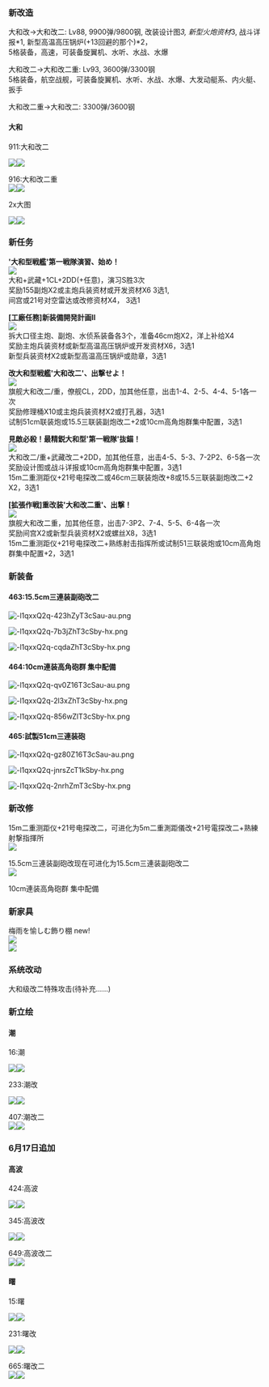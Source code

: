 <a name="6d82ca4e"></a>
### 新改造

大和改->大和改二: Lv88, 9900弹/9800钢, 改装设计图*3, 新型火炮资材*3, 战斗详报*1, 新型高温高压锅炉(+13回避的那个)*2，<br />5格装备，高速，可装备旋翼机、水听、水战、水爆

大和改二->大和改二重: Lv93, 3600弹/3300钢<br />5格装备，航空战舰，可装备旋翼机、水听、水战、水爆、大发动艇系、内火艇、扳手

大和改二重->大和改二: 3300弹/3600钢

<a name="242873e8"></a>
#### 大和

911:大和改二

![](https://img.nga.178.com/attachments/mon_202206/08/-l1qxxQ2q-beghZ19T3cS185-11f.png#crop=0&crop=0&crop=1&crop=1&id=DtB0S&originHeight=1347&originWidth=1589&originalType=binary&ratio=1&rotation=0&showTitle=false&status=done&style=none&title=)![](https://img.nga.178.com/attachments/mon_202206/08/-l1qxxQ2q-kmjmZhT3cSp5-hy.png#crop=0&crop=0&crop=1&crop=1&id=kx9OK&originHeight=646&originWidth=905&originalType=binary&ratio=1&rotation=0&showTitle=false&status=done&style=none&title=)

916:大和改二重<br />![](https://img.nga.178.com/attachments/mon_202206/08/-l1qxxQ2q-8kwnZ1aT3cS185-11f.png#crop=0&crop=0&crop=1&crop=1&id=EDe09&originHeight=1347&originWidth=1589&originalType=binary&ratio=1&rotation=0&showTitle=false&status=done&style=none&title=)![](https://img.nga.178.com/attachments/mon_202206/08/-l1qxxQ2q-hia0ZhT3cSp5-hy.png#crop=0&crop=0&crop=1&crop=1&id=Hmrd7&originHeight=646&originWidth=905&originalType=binary&ratio=1&rotation=0&showTitle=false&status=done&style=none&title=)

2x大图

![](https://img.nga.178.com/attachments/mon_202206/08/-l1qxxQ2q-91q5XgZ4iT3cS2ga-22u.png#crop=0&crop=0&crop=1&crop=1&id=thZCe&originHeight=2694&originWidth=3178&originalType=binary&ratio=1&rotation=0&showTitle=false&status=done&style=none&title=)![](https://img.nga.178.com/attachments/mon_202206/08/-l1qxxQ2q-hdrXhZ4mT3cS2ga-22u.png#crop=0&crop=0&crop=1&crop=1&id=qM37q&originHeight=2694&originWidth=3178&originalType=binary&ratio=1&rotation=0&showTitle=false&status=done&style=none&title=)

<a name="Hd6eH"></a>
### 新任务

**'大和型戦艦'第一戦隊演習、始め！**<br />![](https://img.nga.178.com/attachments/mon_202206/08/-4ada3Q2q-bevdZhT3cSqj-2y.png#crop=0&crop=0&crop=1&crop=1&id=LMDK6&originHeight=106&originWidth=955&originalType=binary&ratio=1&rotation=0&showTitle=false&status=done&style=none&title=)<br />大和+武藏+1CL+2DD(+任意)，演习S胜3次<br />奖励155副炮X2或主炮兵装资材或开发资材X6 3选1,<br />间宫或21号对空雷达或改修资材X4， 3选1

**[工廠任務]新装備開発計画II**<br />![](https://img.nga.178.com/attachments/mon_202206/08/-4ada3Q2q-g26aZhT3cSqi-32.png#crop=0&crop=0&crop=1&crop=1&id=hOxmv&originHeight=110&originWidth=954&originalType=binary&ratio=1&rotation=0&showTitle=false&status=done&style=none&title=)<br />拆大口径主炮、副炮、水侦系装备各3个，准备46cm炮X2，洋上补给X4<br />奖励主炮兵装资材或新型高温高压锅炉或开发资材X6，3选1<br />新型兵装资材X2或新型高温高压锅炉或勋章，3选1

**改大和型戦艦'大和改二'、出撃せよ！**<br />![](https://img.nga.178.com/attachments/mon_202206/08/-4ada3Q2q-2q8kZgT3cSqa-2s.png#crop=0&crop=0&crop=1&crop=1&id=Ias8q&originHeight=100&originWidth=946&originalType=binary&ratio=1&rotation=0&showTitle=false&status=done&style=none&title=)<br />旗舰大和改二/重，僚舰CL，2DD，加其他任意，出击1-4、2-5、4-4、5-1各一次<br />奖励修理桶X10或主炮兵装资材X2或打孔器，3选1<br />试制51cm联装炮或15.5三联装副炮改二+2或10cm高角炮群集中配置，3选1

**見敵必殺！最精鋭大和型'第一戦隊'抜錨！**<br />![](https://img.nga.178.com/attachments/mon_202206/08/-4ada3Q2q-2r8iZdT3cSom-2l.png#crop=0&crop=0&crop=1&crop=1&id=cFOSQ&originHeight=93&originWidth=886&originalType=binary&ratio=1&rotation=0&showTitle=false&status=done&style=none&title=)<br />大和改二/重+武藏改二+2DD，加其他任意，出击4-5、5-3、7-2P2、6-5各一次<br />奖励设计图或战斗详报或10cm高角炮群集中配置，3选1<br />15m二重测距仪+21号电探改二或46cm三联装炮改+8或15.5三联装副炮改二+2 X2，3选1

**[拡張作戦]重改装'大和改二重'、出撃！**<br />![](https://img.nga.178.com/attachments/mon_202206/08/-4ada3Q2q-1ddkZdT3cSom-2m.png#crop=0&crop=0&crop=1&crop=1&id=gNRtb&originHeight=94&originWidth=886&originalType=binary&ratio=1&rotation=0&showTitle=false&status=done&style=none&title=)<br />旗舰大和改二重，加其他任意，出击7-3P2、7-4、5-5、6-4各一次<br />奖励间宫X2或新型兵装资材X2或螺丝X8，3选1<br />15m二重测距仪+21号电探改二+熟练射击指挥所或试制51三联装炮或10cm高角炮群集中配置+2，3选1

<a name="3829a40d"></a>
### 新装备

<a name="yj5la"></a>
#### 463:15.5cm三連装副砲改二

![-l1qxxQ2q-423hZyT3cSau-au.png](https://cdn.nlark.com/yuque/0/2022/png/27826185/1659854141294-936f6a29-414f-49d5-bec5-c8eda0c17e50.png#clientId=ucf0bb8ac-16f1-4&crop=0&crop=0&crop=1&crop=1&from=drop&id=uc3a7c7dc&name=-l1qxxQ2q-423hZyT3cSau-au.png&originHeight=390&originWidth=390&originalType=binary&ratio=1&rotation=0&showTitle=false&size=343734&status=done&style=none&taskId=u42ee419a-3e1c-482a-993a-7323f1890e1&title=)

![-l1qxxQ2q-7b3jZhT3cSby-hx.png](https://cdn.nlark.com/yuque/0/2022/png/27826185/1659854145721-e0611e55-d283-4faa-a0a3-49e6d9a41508.png#clientId=ucf0bb8ac-16f1-4&crop=0&crop=0&crop=1&crop=1&from=drop&id=u4967ffab&name=-l1qxxQ2q-7b3jZhT3cSby-hx.png&originHeight=645&originWidth=430&originalType=binary&ratio=1&rotation=0&showTitle=false&size=171083&status=done&style=none&taskId=u9f24c098-ce70-4d02-881b-c372625645c&title=)

![-l1qxxQ2q-cqdaZhT3cSby-hx.png](https://cdn.nlark.com/yuque/0/2022/png/27826185/1659854150141-3a1f5ad7-3db1-4097-9b79-47d73534d07a.png#clientId=ucf0bb8ac-16f1-4&crop=0&crop=0&crop=1&crop=1&from=drop&id=u1646c5a7&name=-l1qxxQ2q-cqdaZhT3cSby-hx.png&originHeight=645&originWidth=430&originalType=binary&ratio=1&rotation=0&showTitle=false&size=175868&status=done&style=none&taskId=uc22db7b4-72a2-4a8a-8557-7adbaeecb2e&title=)

<a name="PN1vx"></a>
#### 464:10cm連装高角砲群 集中配備

![-l1qxxQ2q-qv0Z16T3cSau-au.png](https://cdn.nlark.com/yuque/0/2022/png/27826185/1659854187046-aaafa1e2-4428-4966-8ef8-59a2054d72a9.png#clientId=ucf0bb8ac-16f1-4&crop=0&crop=0&crop=1&crop=1&from=drop&id=ub958e59d&name=-l1qxxQ2q-qv0Z16T3cSau-au.png&originHeight=390&originWidth=390&originalType=binary&ratio=1&rotation=0&showTitle=false&size=431631&status=done&style=none&taskId=u4d55a2ea-4d6f-4a26-a541-bffead47755&title=)

![-l1qxxQ2q-2l3xZhT3cSby-hx.png](https://cdn.nlark.com/yuque/0/2022/png/27826185/1659854190556-1ca38519-967c-49c8-b648-fa57b675e29a.png#clientId=ucf0bb8ac-16f1-4&crop=0&crop=0&crop=1&crop=1&from=drop&id=u8e7a7e78&name=-l1qxxQ2q-2l3xZhT3cSby-hx.png&originHeight=645&originWidth=430&originalType=binary&ratio=1&rotation=0&showTitle=false&size=175063&status=done&style=none&taskId=u33fdbd5f-4b0d-4993-b52d-494ed93e22a&title=)

![-l1qxxQ2q-856wZlT3cSby-hx.png](https://cdn.nlark.com/yuque/0/2022/png/27826185/1659854193451-96eef040-e63e-4385-a0b3-c8ab2c68f1b8.png#clientId=ucf0bb8ac-16f1-4&crop=0&crop=0&crop=1&crop=1&from=drop&id=u470b86b0&name=-l1qxxQ2q-856wZlT3cSby-hx.png&originHeight=645&originWidth=430&originalType=binary&ratio=1&rotation=0&showTitle=false&size=213666&status=done&style=none&taskId=u4e9a4e07-d715-4b35-b533-d8667ae3769&title=)

<a name="BuJG6"></a>
#### 465:試製51cm三連装砲

![-l1qxxQ2q-gz80Z16T3cSau-au.png](https://cdn.nlark.com/yuque/0/2022/png/27826185/1659854205274-c51e381d-69bd-48d0-baf1-d4d7f0912ab5.png#clientId=ucf0bb8ac-16f1-4&crop=0&crop=0&crop=1&crop=1&from=drop&id=u551f16c5&name=-l1qxxQ2q-gz80Z16T3cSau-au.png&originHeight=390&originWidth=390&originalType=binary&ratio=1&rotation=0&showTitle=false&size=426676&status=done&style=none&taskId=u3b72cfe5-9122-4f5d-b464-dbb02a50bfa&title=)

![-l1qxxQ2q-jnrsZcT1kSby-hx.png](https://cdn.nlark.com/yuque/0/2022/png/27826185/1659854207832-0513ebc1-1427-4a58-8963-e114fce7579c.png#clientId=ucf0bb8ac-16f1-4&crop=0&crop=0&crop=1&crop=1&from=drop&id=ufe98a421&name=-l1qxxQ2q-jnrsZcT1kSby-hx.png&originHeight=645&originWidth=430&originalType=binary&ratio=1&rotation=0&showTitle=false&size=119998&status=done&style=none&taskId=u70e5677b-f5a6-4aa9-bd74-db31e43a8d2&title=)

![-l1qxxQ2q-2nrhZmT3cSby-hx.png](https://cdn.nlark.com/yuque/0/2022/png/27826185/1659854211764-82d2d320-d7b1-40b2-b10e-cefea3e860aa.png#clientId=ucf0bb8ac-16f1-4&crop=0&crop=0&crop=1&crop=1&from=drop&id=ubfcb2a8f&name=-l1qxxQ2q-2nrhZmT3cSby-hx.png&originHeight=645&originWidth=430&originalType=binary&ratio=1&rotation=0&showTitle=false&size=221579&status=done&style=none&taskId=u0bbcc681-a8e7-47d1-b225-1d249a4d71f&title=)

<a name="90fd5dc9"></a>
### 新改修

15m二重测距仪+21号电探改二，可进化为5m二重測距儀改+21号電探改二+熟練射撃指揮所<br />![](https://img.nga.178.com/attachments/mon_202206/08/-4ada3Q2q-75n3XcZ3eT3cSx2-jh.png#crop=0&crop=0&crop=1&crop=1&id=GvFIR&originHeight=701&originWidth=1190&originalType=binary&ratio=1&rotation=0&showTitle=false&status=done&style=none&title=)

15.5cm三連装副砲改现在可进化为15.5cm三連装副砲改二<br />![](https://img.nga.178.com/attachments/mon_202206/08/-4ada3Q2q-1enoZ2nT3cSt8-gd.png#crop=0&crop=0&crop=1&crop=1&id=qDsUe&originHeight=589&originWidth=1052&originalType=binary&ratio=1&rotation=0&showTitle=false&status=done&style=none&title=)

10cm連装高角砲群 集中配備

<a name="6cee31c5"></a>
### 新家具

梅雨を愉しむ飾り棚 new!<br />![](https://img.nga.178.com/attachments/mon_202206/08/-4ada3Q2q-489fZ1oT3cSsh-dp.png#crop=0&crop=0&crop=1&crop=1&id=BfD3w&originHeight=493&originWidth=1025&originalType=binary&ratio=1&rotation=0&showTitle=false&status=done&style=none&title=)<br />![](https://img.nga.178.com/attachments/mon_202206/08/-4ada3Q2q-d20aXhZ4uT3cSxc-jv.png#crop=0&crop=0&crop=1&crop=1&id=jVEY1&originHeight=715&originWidth=1200&originalType=binary&ratio=1&rotation=0&showTitle=false&status=done&style=none&title=)

<a name="41bb986a"></a>
### 系统改动

大和级改二特殊攻击(待补充……)

<a name="9c7d438e"></a>
### 新立绘

<a name="d72557e2"></a>
#### 潮

16:潮

![](https://img.nga.178.com/attachments/mon_202206/08/-l1qxxQ2q-bn54ZbT1kSfs-rv.png#crop=0&crop=0&crop=1&crop=1&id=CDXdb&originHeight=1003&originWidth=568&originalType=binary&ratio=1&rotation=0&showTitle=false&status=done&style=none&title=)![](https://img.nga.178.com/attachments/mon_202206/08/-l1qxxQ2q-ctpgK2mT1kSer-mp.png#crop=0&crop=0&crop=1&crop=1&id=LQfwv&originHeight=817&originWidth=531&originalType=binary&ratio=1&rotation=0&showTitle=false&status=done&style=none&title=)

233:潮改

![](https://img.nga.178.com/attachments/mon_202206/08/-l1qxxQ2q-facgZbT1kSfs-rv.png#crop=0&crop=0&crop=1&crop=1&id=J9mjZ&originHeight=1003&originWidth=568&originalType=binary&ratio=1&rotation=0&showTitle=false&status=done&style=none&title=)![](https://img.nga.178.com/attachments/mon_202206/08/-l1qxxQ2q-he5eK2mT1kSer-mp.png#crop=0&crop=0&crop=1&crop=1&id=ZNN3P&originHeight=817&originWidth=531&originalType=binary&ratio=1&rotation=0&showTitle=false&status=done&style=none&title=)

407:潮改二<br />![](https://img.nga.178.com/attachments/mon_202206/08/-l1qxxQ2q-k6svZaT1kSfs-rv.png#crop=0&crop=0&crop=1&crop=1&id=PwXy1&originHeight=1003&originWidth=568&originalType=binary&ratio=1&rotation=0&showTitle=false&status=done&style=none&title=)![](https://img.nga.178.com/attachments/mon_202206/08/-l1qxxQ2q-l6dfK2kT1kSer-mp.png#crop=0&crop=0&crop=1&crop=1&id=bgyuA&originHeight=817&originWidth=531&originalType=binary&ratio=1&rotation=0&showTitle=false&status=done&style=none&title=)

<a name="4a63e8a3"></a>
### 6月17日追加

<a name="2b51a187"></a>
#### 高波

424:高波

![](https://img.nga.178.com/attachments/mon_202206/17/-l1qxxQ2q-a4fgZcT1kSgh-ww.png#crop=0&crop=0&crop=1&crop=1&id=mBSl0&originHeight=1184&originWidth=593&originalType=binary&ratio=1&rotation=0&showTitle=false&status=done&style=none&title=)![](https://img.nga.178.com/attachments/mon_202206/17/-l1qxxQ2q-fe78ZeT3cSiz-tw.png#crop=0&crop=0&crop=1&crop=1&id=iUA0W&originHeight=1076&originWidth=683&originalType=binary&ratio=1&rotation=0&showTitle=false&status=done&style=none&title=)

345:高波改

![](https://img.nga.178.com/attachments/mon_202206/17/-l1qxxQ2q-16q8ZcT1kSgh-ww.png#crop=0&crop=0&crop=1&crop=1&id=R5OXn&originHeight=1184&originWidth=593&originalType=binary&ratio=1&rotation=0&showTitle=false&status=done&style=none&title=)![](https://img.nga.178.com/attachments/mon_202206/17/-l1qxxQ2q-589jZeT3cSiz-tw.png#crop=0&crop=0&crop=1&crop=1&id=riPZC&originHeight=1076&originWidth=683&originalType=binary&ratio=1&rotation=0&showTitle=false&status=done&style=none&title=)

649:高波改二<br />![](https://img.nga.178.com/attachments/mon_202206/17/-l1qxxQ2q-7ct2K29T1kS9h-rv.png#crop=0&crop=0&crop=1&crop=1&id=GyfL3&originHeight=1003&originWidth=341&originalType=binary&ratio=1&rotation=0&showTitle=false&status=done&style=none&title=)![](https://img.nga.178.com/attachments/mon_202206/17/-l1qxxQ2q-9r20K2nT1kScz-ml.png#crop=0&crop=0&crop=1&crop=1&id=PfkFs&originHeight=813&originWidth=467&originalType=binary&ratio=1&rotation=0&showTitle=false&status=done&style=none&title=)

<a name="fcdf2760"></a>
#### 曙

15:曙

![](https://img.nga.178.com/attachments/mon_202206/17/-l1qxxQ2q-1j1lZcT3cShz-ww.png#crop=0&crop=0&crop=1&crop=1&id=eWTDH&originHeight=1184&originWidth=647&originalType=binary&ratio=1&rotation=0&showTitle=false&status=done&style=none&title=)![](https://img.nga.178.com/attachments/mon_202206/17/-l1qxxQ2q-7am2ZaT1kSgx-il.png#crop=0&crop=0&crop=1&crop=1&id=olPv1&originHeight=669&originWidth=609&originalType=binary&ratio=1&rotation=0&showTitle=false&status=done&style=none&title=)

231:曙改

![](https://img.nga.178.com/attachments/mon_202206/17/-l1qxxQ2q-b9csZcT3cShz-ww.png#crop=0&crop=0&crop=1&crop=1&id=E3s3X&originHeight=1184&originWidth=647&originalType=binary&ratio=1&rotation=0&showTitle=false&status=done&style=none&title=)![](https://img.nga.178.com/attachments/mon_202206/17/-l1qxxQ2q-gc88ZaT1kSgx-il.png#crop=0&crop=0&crop=1&crop=1&id=dKK8T&originHeight=669&originWidth=609&originalType=binary&ratio=1&rotation=0&showTitle=false&status=done&style=none&title=)

665:曙改二<br />![](https://img.nga.178.com/attachments/mon_202206/17/-l1qxxQ2q-iyl0ZeT1kSgh-w6.png#crop=0&crop=0&crop=1&crop=1&id=yfw1M&originHeight=1158&originWidth=593&originalType=binary&ratio=1&rotation=0&showTitle=false&status=done&style=none&title=)![](https://img.nga.178.com/attachments/mon_202206/17/-l1qxxQ2q-233uZdT1kSgn-q5.png#crop=0&crop=0&crop=1&crop=1&id=LegUe&originHeight=941&originWidth=599&originalType=binary&ratio=1&rotation=0&showTitle=false&status=done&style=none&title=)

